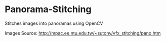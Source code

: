 Panorama-Stitching
==================

Stitches images into panoramas using OpenCV

Images Source: http://mpac.ee.ntu.edu.tw/~sutony/vfx_stitching/pano.htm

